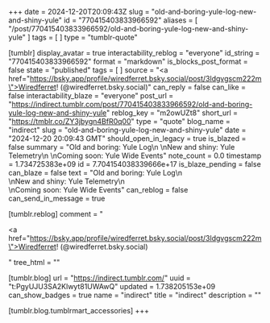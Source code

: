 +++
date = 2024-12-20T20:09:43Z
slug = "old-and-boring-yule-log-new-and-shiny-yule"
id = "770415403833966592"
aliases = [ "/post/770415403833966592/old-and-boring-yule-log-new-and-shiny-yule" ]
tags = [ ]
type = "tumblr-quote"

[tumblr]
display_avatar = true
interactability_reblog = "everyone"
id_string = "770415403833966592"
format = "markdown"
is_blocks_post_format = false
state = "published"
tags = [ ]
source = "<a href=\"https://bsky.app/profile/wiredferret.bsky.social/post/3ldgvgscm222m\">Wiredferret! (@wiredferret.bsky.social)</a>"
can_reply = false
can_like = false
interactability_blaze = "everyone"
post_url = "https://indirect.tumblr.com/post/770415403833966592/old-and-boring-yule-log-new-and-shiny-yule"
reblog_key = "m2owUZt8"
short_url = "https://tmblr.co/ZY3jbygn4BfR0q00"
type = "quote"
blog_name = "indirect"
slug = "old-and-boring-yule-log-new-and-shiny-yule"
date = "2024-12-20 20:09:43 GMT"
should_open_in_legacy = true
is_blazed = false
summary = "Old and boring: Yule Log\n \nNew and shiny: Yule Telemetry\n \nComing soon: Yule Wide Events"
note_count = 0.0
timestamp = 1.734725383e+09
id = 7.704154038339666e+17
is_blaze_pending = false
can_blaze = false
text = "Old and boring: Yule Log\n<br/>\nNew and shiny: Yule Telemetry\n<br/>\nComing soon: Yule Wide Events"
can_reblog = false
can_send_in_message = true

[tumblr.reblog]
comment = "<p><a href=\"https://bsky.app/profile/wiredferret.bsky.social/post/3ldgvgscm222m\">Wiredferret! (@wiredferret.bsky.social)</a></p>"
tree_html = ""

[tumblr.blog]
url = "https://indirect.tumblr.com/"
uuid = "t:PgyUJU3SA2Klwyt81UWAwQ"
updated = 1.738205153e+09
can_show_badges = true
name = "indirect"
title = "indirect"
description = ""

[tumblr.blog.tumblrmart_accessories]
+++
